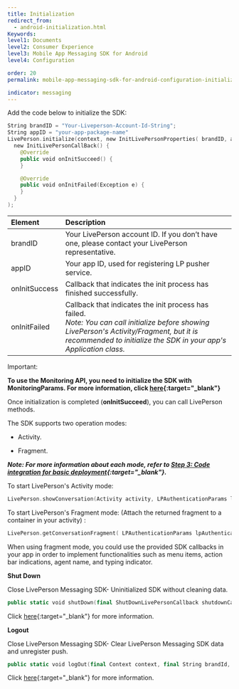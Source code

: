 ```yaml
---
title: Initialization
redirect_from:
  - android-initialization.html
Keywords:
level1: Documents
level2: Consumer Experience
level3: Mobile App Messaging SDK for Android
level4: Configuration

order: 20
permalink: mobile-app-messaging-sdk-for-android-configuration-initialization.html

indicator: messaging
---
```


Add the code below to initialize the SDK:

```swift
String brandID = "Your-Liveperson-Account-Id-String";
String appID = "your-app-package-name"
LivePerson.initialize(context, new InitLivePersonProperties( brandID, appID,
  new InitLivePersonCallBack() {
    @Override
    public void onInitSucceed() {
    }

    @Override
    public void onInitFailed(Exception e) {
    }
  }
);
```

| Element | Description |
| :--- | :--- |
| brandID | Your LivePerson account ID. If you don’t have one, please contact your LivePerson representative. |
| appID | Your app ID, used for registering LP pusher service. |
| onInitSuccess | Callback that indicates the init process has finished successfully. |
| onInitFailed | Callback that indicates the init process has failed. <br> *Note: You can call initialize before showing LivePerson's Activity/Fragment, but it is recommended to initialize the SDK in your app's Application class.* |

<div class="important">
Important:
</div>

**To use the Monitoring API, you need to initialize the SDK with MonitoringParams. For more information, click [here](android-quickstart-manual.html#step-4-optional-initialization-with-monitoring-params){:target="_blank"}**

Once initialization is completed (**onInitSucceed**), you can call LivePerson methods.

The SDK supports two operation modes:

* Activity.

* Fragment.

_**Note: For more information about each mode, refer to [Step 3: Code integration for basic deployment](android-quickstart.html#step-3-code-integration-for-basic-deployment){:target="_blank"}.**_

To start LivePerson's Activity mode:

```swift
LivePerson.showConversation(Activity activity, LPAuthenticationParams lpAuthenticationParams, ConversationViewParams params‎);
```

To start LivePerson's Fragment mode: (Attach the returned fragment to a container in your activity) :

```swift
LivePerson.getConversationFragment( LPAuthenticationParams lpAuthenticationParams, ConversationViewParams params‎);
```

When using fragment mode, you could use the provided SDK callbacks in your app in order to implement functionalities such as menu items, action bar indications, agent name, and typing indicator.


**Shut Down**

Close LivePerson Messaging SDK- Uninitialized SDK without cleaning data.

```swift
public static void shutDown(final ShutDownLivePersonCallback shutdownCallback)
```

Click [here](android-shutdown.html){:target="_blank"} for more information.

**Logout**

Close LivePerson Messaging SDK- Clear LivePerson Messaging SDK data and unregister push.

```swift
public static void logOut(final Context context, final String brandId, final String appId, final LogoutLivePersonCallback logoutCallback)
```

Click [here](android-logout.html){:target="_blank"} for more information.
